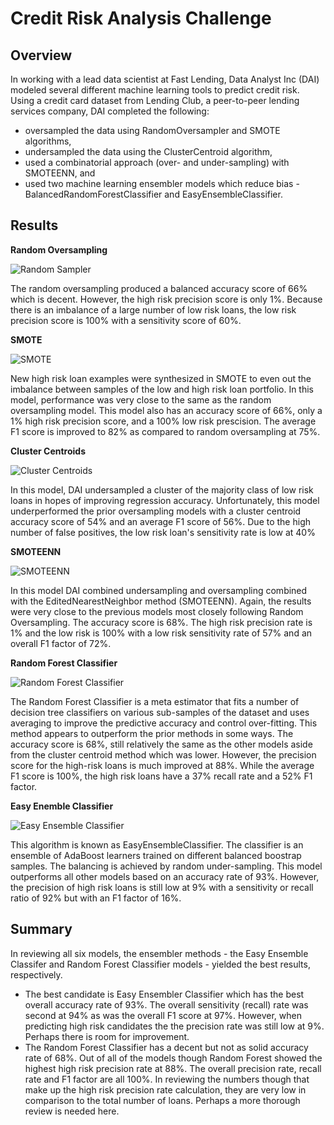 # Credit Risk Analysis Challenge

## Overview
In working with a lead data scientist at Fast Lending, Data Analyst Inc (DAI) modeled several different machine learning tools to predict credit risk.
Using a credit card dataset from Lending Club, a peer-to-peer lending services company, DAI completed the following:

* oversampled the data using RandomOversampler and SMOTE algorithms,
* undersampled the data using the ClusterCentroid algorithm,
* used a combinatorial approach (over- and under-sampling) with SMOTEENN, and 
* used two machine learning ensembler models which reduce bias - BalancedRandomForestClassifier and EasyEnsembleClassifier.


## Results

**Random Oversampling**

![Random Sampler](https://user-images.githubusercontent.com/35401581/145309702-7b2a3af3-0e84-4476-a865-e6826c0dba8b.png)

The random oversampling produced a balanced accuracy score of 66% which is decent.  However, the high risk precision score is only 1%.  Because there is an imbalance of a large number of low risk loans, the low risk precision score is 100% with a sensitivity score of 60%.

**SMOTE**

![SMOTE](https://user-images.githubusercontent.com/35401581/145309818-dbc7ada4-cc41-48c3-ae8a-570ef4dbecd8.png)

New high risk loan examples were synthesized in SMOTE to even out the imbalance between samples of the low and high risk loan portfolio.  In this model, performance was very close to the same as the random oversampling model.  This model also has an accuracy score of 66%, only a 1% high risk precision score, and a 100% low risk prescision.  The average F1 score is improved to 82% as compared to random oversampling at 75%.  

**Cluster Centroids**

![Cluster Centroids](https://user-images.githubusercontent.com/35401581/145309830-1525d320-5301-4e68-8286-e982379bc910.png)

In this model, DAI undersampled a cluster of the majority class of low risk loans in hopes of improving regression accuracy.  Unfortunately, this model underperformed the prior oversampling models with a cluster centroid accuracy score of 54% and an average F1 score of 56%.  Due to the high number of false positives, the low risk loan's sensitivity rate is low at 40%  

**SMOTEENN**

![SMOTEENN](https://user-images.githubusercontent.com/35401581/145309882-994db0c2-8944-4ee9-aecf-0e07ae63b015.png)

In this model DAI combined undersampling and oversampling combined with the EditedNearestNeighbor method (SMOTEENN).  Again, the results were very close to the previous models most closely following Random Oversampling.  The accuracy score is 68%.  The high risk precision rate is 1% and the low risk is 100% with a low risk sensitivity rate of 57% and an overall F1 factor of 72%.  

**Random Forest Classifier**

![Random Forest Classifier](https://user-images.githubusercontent.com/35401581/145309892-894e71a4-1e39-49e5-9c30-c7b913d69cf2.png)

The Random Forest Classifier is a meta estimator that fits a number of decision tree classifiers on various sub-samples of the dataset and uses averaging to improve the predictive accuracy and control over-fitting.  This method appears to outperform the prior methods in some ways. The accuracy score is 68%, still relatively the same as the other models aside from the cluster centroid method which was lower.  However, the precision score for the high-risk loans is much improved at 88%.  While the average F1 score is 100%, the high risk loans have a 37% recall rate and a 52% F1 factor.  

**Easy Enemble Classifier**

![Easy Ensemble Classifier](https://user-images.githubusercontent.com/35401581/145309901-2b4c4b46-18d9-468a-bf7c-67ed4007e69d.png)

This algorithm is known as EasyEnsembleClassifier. The classifier is an ensemble of AdaBoost learners trained on different balanced boostrap samples. The balancing is achieved by random under-sampling.  This model outperforms all other models based on an accuracy rate of 93%.  However, the precision of high risk loans is still low at 9% with a sensitivity or recall ratio of 92% but with an F1 factor of 16%.

## Summary
In reviewing all six models, the ensembler methods - the Easy Ensemble Classifer and Random Forest Classifier models - yielded the best results, respectively.  
* The best candidate is Easy Ensembler Classifier which has the best overall accuracy rate of 93%.  The overall sensitivity (recall) rate was second at 94% as was the overall F1 score at 97%.  However, when predicting high risk candidates the the precision rate was still low at 9%.  Perhaps there is room for improvement.
* The Random Forest Classifier has a decent but not as solid accuracy rate of 68%.  Out of all of the models though Random Forest showed the highest high risk precision rate at 88%.  The overall precision rate, recall rate and F1 factor are all 100%.  In reviewing the numbers though that make up the high risk precision rate calculation, they are very low in comparison to the total number of loans.  Perhaps a more thorough review is needed here.  

   

